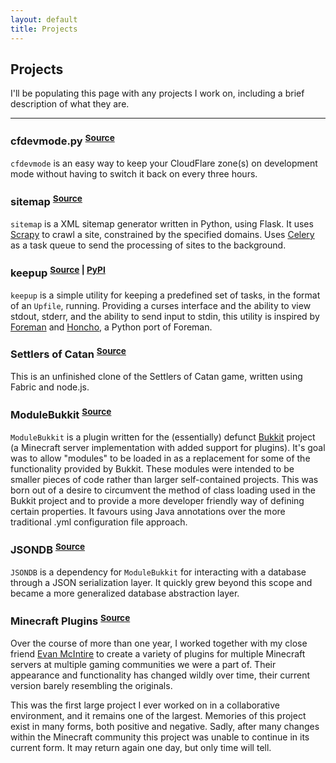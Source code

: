 ```yaml
---
layout: default
title: Projects
---
```


## Projects

I'll be populating this page with any projects I work on, including a brief description of what they are.

* * *

### cfdevmode.py <sup>[Source](https://github.com/parryjacob/cfdevmode)</sup>

`cfdevmode` is an easy way to keep your CloudFlare zone(s) on development mode without having to switch it back on
every three hours.

### sitemap <sup>[Source](https://github.com/parryjacob/sitemap)</sup>

`sitemap` is a XML sitemap generator written in Python, using Flask. It uses [Scrapy](http://scrapy.org/) to crawl a
site, constrained by the specified domains. Uses [Celery](http://www.celeryproject.org/) as a task queue to send the
processing of sites to the background.

### keepup <sup>[Source](https://github.com/parryjacob/keepup) | [PyPI](https://pypi.python.org/pypi/keepup)</sup>

`keepup` is a simple utility for keeping a predefined set of tasks, in the format of an `Upfile`, running. Providing a
curses interface and the ability to view stdout, stderr, and the ability to send input to stdin, this utility is
inspired by [Foreman](https://github.com/ddollar/foreman) and [Honcho](https://github.com/nickstenning/honcho), a Python
port of Foreman.

### Settlers of Catan <sup>[Source](https://github.com/parryjacob/settlers-of-catan)</sup>

This is an unfinished clone of the Settlers of Catan game, written using Fabric and node.js.

### ModuleBukkit <sup>[Source](https://github.com/parryjacob/ModuleBukkit)</sup>

`ModuleBukkit` is a plugin written for the (essentially) defunct [Bukkit](http://bukkit.org) project (a Minecraft server
implementation with added support for plugins). It's goal was to allow "modules" to be loaded in as a replacement for
some of the functionality provided by Bukkit. These modules were intended to be smaller pieces of code rather than
larger self-contained projects. This was born out of a desire to circumvent the method of class loading used in the
Bukkit project and to provide a more developer friendly way of defining certain properties. It favours using Java
annotations over the more traditional .yml configuration file approach.

### JSONDB <sup>[Source](https://github.com/parryjacob/JSONDB)</sup>

`JSONDB` is a dependency for `ModuleBukkit` for interacting with a database through a JSON serialization layer. It
quickly grew beyond this scope and became a more generalized database abstraction layer.

### Minecraft Plugins <sup>[Source](https://github.com/parryjacob/mc)</sup>

Over the course of more than one year, I worked together with my close friend [Evan McIntire](http://evanmcintire.com/)
to create a variety of plugins for multiple Minecraft servers at multiple gaming communities we were a part of. Their
appearance and functionality has changed wildly over time, their current version barely resembling the originals.

This was the first large project I ever worked on in a collaborative environment, and it remains one of the largest.
Memories of this project exist in many forms, both positive and negative. Sadly, after many changes within the Minecraft
community this project was unable to continue in its current form. It may return again one day, but only time will tell.
